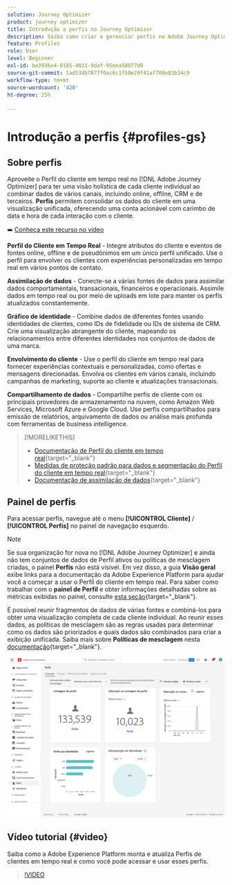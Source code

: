 ```yaml
---
solution: Journey Optimizer
product: journey optimizer
title: Introdução a perfis no Journey Optimizer
description: Saiba como criar e gerenciar perfis no Adobe Journey Optimizer
feature: Profiles
role: User
level: Beginner
exl-id: be3936e4-8185-4031-9daf-95eea58077d0
source-git-commit: 1ad534b7877f0ac6c1f50e29f41af708e83b34c9
workflow-type: tm+mt
source-wordcount: '428'
ht-degree: 25%

---
```


# Introdução a perfis {#profiles-gs}

## Sobre perfis

Aproveite o Perfil do cliente em tempo real no [!DNL Adobe Journey Optimizer] para ter uma visão holística de cada cliente individual ao combinar dados de vários canais, incluindo online, offline, CRM e de terceiros. **Perfis** permitem consolidar os dados do cliente em uma visualização unificada, oferecendo uma conta acionável com carimbo de data e hora de cada interação com o cliente.

➡️ [Conheça este recurso no vídeo](#video)

**Perfil do Cliente em Tempo Real&#x200B;** - Integre atributos do cliente e eventos de fontes online, offline e de pseudônimos em um único perfil unificado. &#x200B;Use o perfil para envolver os clientes com experiências personalizadas em tempo real em vários pontos de contato. &#x200B;

**Assimilação de dados** - Conecte-se a várias fontes de dados para assimilar dados comportamentais, transacionais, financeiros e operacionais. Assimile dados em tempo real ou por meio de uploads em lote para manter os perfis atualizados constantemente.

**Gráfico de identidade** - Combine dados de diferentes fontes usando identidades de clientes, como IDs de fidelidade ou IDs de sistema de CRM. &#x200B;Crie uma visualização abrangente do cliente, mapeando os relacionamentos entre diferentes identidades nos conjuntos de dados de uma marca. &#x200B;

**Envolvimento do cliente** - Use o perfil do cliente em tempo real para fornecer experiências contextuais e personalizadas, como ofertas e mensagens direcionadas. &#x200B;Envolva os clientes em vários canais, incluindo campanhas de marketing, suporte ao cliente e atualizações transacionais. &#x200B;

**Compartilhamento de dados** - Compartilhe perfis de cliente com os principais provedores de armazenamento na nuvem, como Amazon Web Services, Microsoft Azure e Google Cloud. Use perfis compartilhados para emissão de relatórios, arquivamento de dados ou análise mais profunda com ferramentas de business intelligence.

>[!MORELIKETHIS]
>
>* [Documentação de Perfil do cliente em tempo real](https://experienceleague.adobe.com/docs/experience-platform/query/home.html?lang=pt-BR){target="_blank"}
>* [Medidas de proteção padrão para dados e segmentação do Perfil do cliente em tempo real](https://experienceleague.adobe.com/pt-br/docs/experience-platform/profile/guardrails){target="_blank"}
>* &#x200B;[Documentação de assimilação de dados](https://experienceleague.adobe.com/en/docs/experience-platform/ingestion/home){target="_blank"}

## Painel de perfis

Para acessar perfis, navegue até o menu **[!UICONTROL Cliente]** / **[!UICONTROL Perfis]** no painel de navegação esquerdo.

>[!NOTE]
>
>Se sua organização for nova no [!DNL Adobe Journey Optimizer] e ainda não tem conjuntos de dados de Perfil ativos ou políticas de mesclagem criadas, o painel **Perfis** não está visível. Em vez disso, a guia **Visão geral** exibe links para a documentação da Adobe Experience Platform para ajudar você a começar a usar o Perfil do cliente em tempo real. Para saber como trabalhar com o **painel de Perfil** e obter informações detalhadas sobre as métricas exibidas no painel, consulte [esta seção](https://experienceleague.adobe.com/docs/experience-platform/profile/ui/user-guide.html?lang=pt-BR){target="_blank"}.

É possível reunir fragmentos de dados de várias fontes e combiná-los para obter uma visualização completa de cada cliente individual. Ao reunir esses dados, as políticas de mesclagem são as regras usadas para determinar como os dados são priorizados e quais dados são combinados para criar a exibição unificada. Saiba mais sobre **Políticas de mesclagem** nesta [documentação](https://experienceleague.adobe.com/docs/experience-platform/profile/merge-policies/ui-guide.html?lang=pt-BR){target="_blank"}.

![](assets/profiles-home.png)

## Vídeo tutorial {#video}

Saiba como a Adobe Experience Platform monta e atualiza Perfis de clientes em tempo real e como você pode acessar e usar esses perfis.

>[!VIDEO](https://video.tv.adobe.com/v/27251?quality=12)
